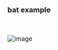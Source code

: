 <h3>bat example</h3><br>

![image](https://github.com/user-attachments/assets/3503c252-f40e-4219-930a-b93b3dbdc8a6)
